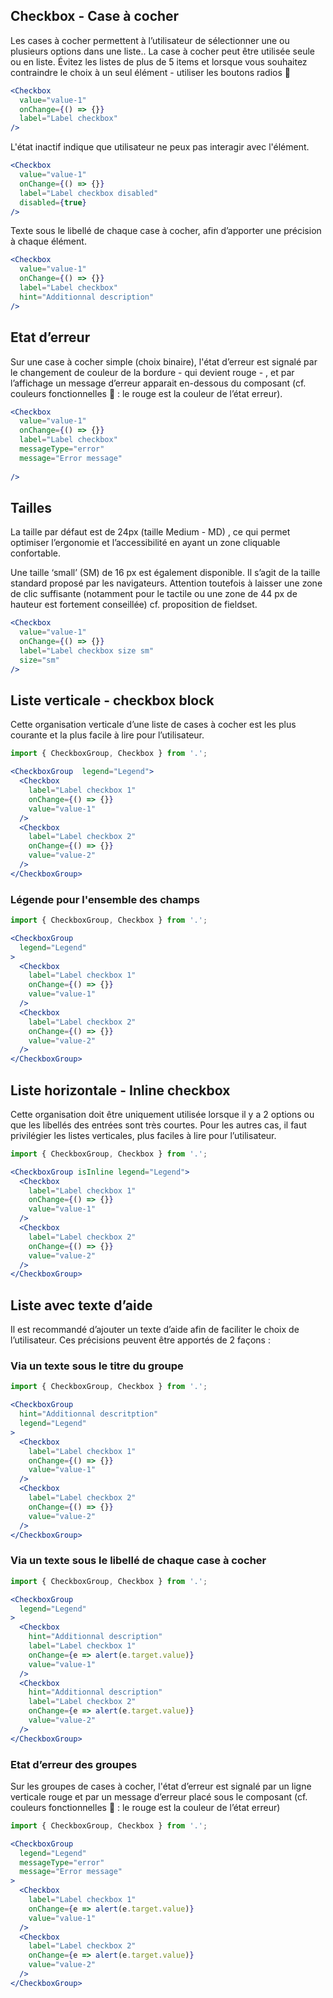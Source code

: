 ## Checkbox - Case à cocher 
Les cases à cocher permettent à l’utilisateur de sélectionner une ou plusieurs options dans une liste.. La case à cocher peut être utilisée seule ou en liste. Évitez les listes de plus de 5 items et lorsque vous souhaitez contraindre le choix à un seul élément - utiliser les boutons radios 🔗 

```jsx
<Checkbox
  value="value-1"
  onChange={() => {}}
  label="Label checkbox"
/>
```

L'état inactif indique que utilisateur ne peux pas interagir avec l'élément.
```jsx
<Checkbox
  value="value-1"
  onChange={() => {}}
  label="Label checkbox disabled"
  disabled={true}
/>
```

Texte sous le libellé de chaque case à cocher, afin d’apporter une précision à chaque élément.
```jsx
<Checkbox
  value="value-1"
  onChange={() => {}}
  label="Label checkbox"
  hint="Additionnal description"
/>
```

## Etat d’erreur
Sur une case à cocher simple (choix binaire), l'état d’erreur est signalé par le changement de couleur de la bordure - qui devient rouge - ,  et par l’affichage un message d’erreur apparait en-dessous du composant  (cf. couleurs fonctionnelles 🔗 : le rouge est la couleur de l’état erreur). 
```jsx
<Checkbox
  value="value-1"
  onChange={() => {}}
  label="Label checkbox"
  messageType="error"
  message="Error message"
  
/>
```

## Tailles
La taille par défaut est de 24px (taille Medium - MD) , ce qui permet optimiser l’ergonomie et l’accessibilité en ayant un zone cliquable confortable.

Une taille ‘small’ (SM) de 16 px est également disponible. Il s’agit de la taille standard proposé par les navigateurs. Attention toutefois à laisser une zone de clic suffisante (notamment pour le tactile ou une zone de 44 px de hauteur est fortement conseillée) cf. proposition de fieldset.
```jsx
<Checkbox
  value="value-1"
  onChange={() => {}}
  label="Label checkbox size sm"
  size="sm"
/>
```

## Liste verticale  - checkbox block
Cette organisation verticale d’une liste de cases à cocher est les plus courante et la plus facile à lire pour l’utilisateur.
```jsx
import { CheckboxGroup, Checkbox } from '.';

<CheckboxGroup  legend="Legend">
  <Checkbox
    label="Label checkbox 1"
    onChange={() => {}}
    value="value-1"
  />
  <Checkbox
    label="Label checkbox 2"
    onChange={() => {}}
    value="value-2"
  />
</CheckboxGroup>
```

### Légende pour l'ensemble des champs
```jsx
import { CheckboxGroup, Checkbox } from '.';

<CheckboxGroup
  legend="Legend"
>
  <Checkbox
    label="Label checkbox 1"
    onChange={() => {}}
    value="value-1"
  />
  <Checkbox
    label="Label checkbox 2"
    onChange={() => {}}
    value="value-2"
  />
</CheckboxGroup>
```

## Liste horizontale - Inline checkbox
Cette organisation doit être uniquement utilisée lorsque il y a 2 options ou que les libellés des entrées sont très courtes. Pour les autres cas, il faut privilégier les listes verticales, plus faciles à lire pour l’utilisateur.
```jsx
import { CheckboxGroup, Checkbox } from '.';

<CheckboxGroup isInline legend="Legend">
  <Checkbox
    label="Label checkbox 1"
    onChange={() => {}}
    value="value-1"
  />
  <Checkbox
    label="Label checkbox 2"
    onChange={() => {}}
    value="value-2"
  />
</CheckboxGroup>
```

## Liste avec texte d’aide
Il est recommandé d’ajouter un texte d’aide afin de faciliter le choix de l’utilisateur. Ces précisions peuvent être apportés de 2 façons :

### Via un texte sous le titre du groupe
```jsx
import { CheckboxGroup, Checkbox } from '.';

<CheckboxGroup
  hint="Additionnal descritption"
  legend="Legend"
>
  <Checkbox
    label="Label checkbox 1"
    onChange={() => {}}
    value="value-1"
  />
  <Checkbox
    label="Label checkbox 2"
    onChange={() => {}}
    value="value-2"
  />
</CheckboxGroup>
```

### Via un texte sous le libellé de chaque case à cocher
```jsx
import { CheckboxGroup, Checkbox } from '.';

<CheckboxGroup
  legend="Legend"
>
  <Checkbox
    hint="Additionnal description"
    label="Label checkbox 1"
    onChange={e => alert(e.target.value)}
    value="value-1"
  />
  <Checkbox
    hint="Additionnal description"
    label="Label checkbox 2"
    onChange={e => alert(e.target.value)}
    value="value-2"
  />
</CheckboxGroup>
```

### Etat d’erreur des groupes
Sur les groupes de cases à cocher, l'état d’erreur est signalé par un ligne verticale rouge et par un message d’erreur placé sous le composant (cf. couleurs fonctionnelles 🔗 : le rouge est la couleur de l’état erreur)
```jsx
import { CheckboxGroup, Checkbox } from '.';

<CheckboxGroup
  legend="Legend"
  messageType="error"
  message="Error message"
>
  <Checkbox
    label="Label checkbox 1"
    onChange={e => alert(e.target.value)}
    value="value-1"
  />
  <Checkbox
    label="Label checkbox 2"
    onChange={e => alert(e.target.value)}
    value="value-2"
  />
</CheckboxGroup>
```